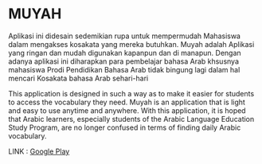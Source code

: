 # MUYAH
Aplikasi ini didesain sedemikian rupa untuk mempermudah Mahasiswa dalam mengakses kosakata yang mereka butuhkan. Muyah adalah Aplikasi yang ringan dan mudah digunakan kapanpun dan di manapun.  Dengan adanya aplikasi ini diharapkan para pembelajar bahasa Arab khsusnya mahasiswa Prodi Pendidikan Bahasa Arab tidak bingung lagi dalam hal mencari Kosakata bahasa Arab sehari-hari  

This application is designed in such a way as to make it easier for students to access the vocabulary they need. Muyah is an application that is light and easy to use anytime and anywhere. With this application, it is hoped that Arabic learners, especially students of the Arabic Language Education Study Program, are no longer confused in terms of finding daily Arabic vocabulary.  

LINK : [Google Play](https://play.google.com/store/apps/details?id=id.husni.muyah&hl=en-ID)
